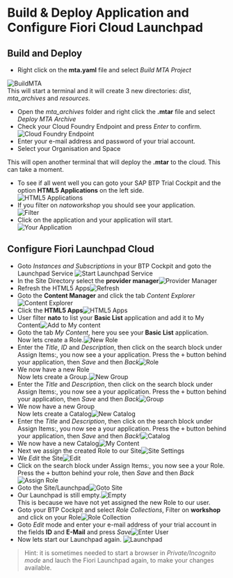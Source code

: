 # Build & Deploy Application and Configure Fiori Cloud Launchpad

## Build and Deploy

* Right click on the **mta.yaml** file and select *Build MTA Project*

![BuildMTA](../../Images/024.png)</br>
This will start a terminal and it will create 3 new directories: *dist*, *mta_archives* and *resources*.

* Open the *mta_archives* folder and right click the **.mtar** file and select *Deploy MTA Archive*
* Check your Cloud Foundry Endpoint and press *Enter* to confirm.</br>![Cloud Foundry Endpoint](../../Images/026.png)
* Enter your e-mail address and password of your trial account.
* Select your Organisation and Space

This will open another terminal that will deploy the **.mtar** to the cloud. This can take a moment.

* To see if all went well you can goto your SAP BTP Trial Cockpit and the option **HTML5 Applications** on the left side.</br>![HTML5 Applications](../../Images/027.png)
* If you filter on *natoworkshop* you should see your application.</br>![Filter](../../Images/028.png)
* Click on the application and your application will start.</br>![Your Application](../../Images/029.png)

## Configure Fiori Launchpad Cloud

* Goto *Instances and Subscriptions* in your BTP Cockpit and goto the Launchpad Service ![Start Launchpad Service](../../Images/033.png)</br>
* In the Site Directory select the **provider manager**![Provider Manager](../../Images/034.png)</br>
* Refresh the HTML5 Apps![Refresh](../../Images/035.png)</br>
* Goto the **Content Manager** and click the tab *Content Explorer*![Content Explorer](../../Images/036.png)</br>
* Click the **HTML5 Apps**![HTML5 Apps](../../Images/037.png)</br>
* User filter **nato** to list your **Basic List** application and add it to My Content![Add to My content](../../Images/038.png)</br>
* Goto the tab *My Content*, here you see your **Basic List** application.</br>Now lets create a Role.![New Role](../../Images/039.png)</br>
* Enter the *Title*, *ID* and *Description*, then click on the search block under Assign Items:, you now see a your application. Press the <kbd>+</kbd> button behind your application, then *Save* and then *Back*![Role](../../Images/040.png)</br>
* We now have a new Role</br>Now lets create a Group.![New Group](../../Images/041.png)</br>
* Enter the *Title* and *Description*, then click on the search block under Assign Items:, you now see a your application. Press the <kbd>+</kbd> button behind your application, then *Save* and then *Back*![Group](../../Images/042.png)</br>
* We now have a new Group</br>Now lets create a Catalog![New Catalog](../../Images/043.png)</br>
* Enter the *Title* and *Description*, then click on the search block under Assign Items:, you now see a your application. Press the <kbd>+</kbd> button behind your application, then *Save* and then *Back*!![Catalog](../../Images/044.png)</br>
* We now have a new Catalog![My Content](../../Images/045.png)</br>
* Next we assign the created Role to our Site![Site Settings](../../Images/046.png)</br>
* We *Edit* the Site![Edit](../../Images/047.png)</br>
* Click on the search block under Assign Items:, you now see a your Role. Press the <kbd>+</kbd> button behind your role, then *Save* and then *Back*![Assign Role](../../Images/048.png)</br>
* Goto the Site/Launchpad![Goto Site](../../Images/049.png)</br>
* Our Launchpad is still empty.![Empty](../../Images/050.png)</br>This is because we have not yet assigned the new Role to our user.
* Goto your BTP Cockpit and select *Role Collections*, Filter on **workshop** and click on your Role![Role Collection](../../Images/051.png)</br>
* Goto *Edit* mode and enter your e-mail address of your trial account in the fields **ID** and **E-Mail** and press *Save*![Enter User](../../Images/052.png)</br>
* Now lets start our Launchpad again. ![Launchpad](../../Images/053.png)</br>

> Hint: it is sometimes needed to start a browser in *Private/Incognito mode* and lauch the Fiori Launchpad again, to make your changes available.
